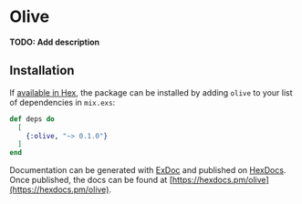 # Olive

**TODO: Add description**

## Installation

If [available in Hex](https://hex.pm/docs/publish), the package can be installed
by adding `olive` to your list of dependencies in `mix.exs`:

```elixir
def deps do
  [
    {:olive, "~> 0.1.0"}
  ]
end
```

Documentation can be generated with [ExDoc](https://github.com/elixir-lang/ex_doc)
and published on [HexDocs](https://hexdocs.pm). Once published, the docs can
be found at [https://hexdocs.pm/olive](https://hexdocs.pm/olive).

